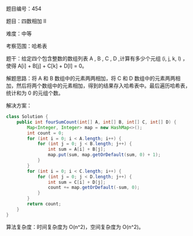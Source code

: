 题目编号：454

题目：四数相加 II

难度：中等

考察范围：哈希表

题干：给定四个包含整数的数组列表 A , B , C , D ,计算有多少个元组 (i, j, k, l) ，使得 A[i] + B[j] + C[k] + D[l] = 0。

解题思路：将 A 和 B 数组中的元素两两相加，将 C 和 D 数组中的元素两两相加，然后将两个数组中的元素相加，得到的结果存入哈希表中。最后遍历哈希表，统计和为 0 的元组个数。

解决方案：

```java
class Solution {
    public int fourSumCount(int[] A, int[] B, int[] C, int[] D) {
        Map<Integer, Integer> map = new HashMap<>();
        int count = 0;
        for (int i = 0; i < A.length; i++) {
            for (int j = 0; j < B.length; j++) {
                int sum = A[i] + B[j];
                map.put(sum, map.getOrDefault(sum, 0) + 1);
            }
        }
        for (int i = 0; i < C.length; i++) {
            for (int j = 0; j < D.length; j++) {
                int sum = C[i] + D[j];
                count += map.getOrDefault(-sum, 0);
            }
        }
        return count;
    }
}
```

算法复杂度：时间复杂度为 O(n^2)，空间复杂度为 O(n^2)。